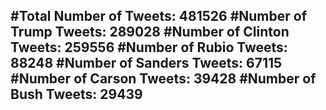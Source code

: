 #Total Number of Tweets: 481526 
#Number of Trump Tweets: 289028
#Number of Clinton Tweets: 259556
#Number of Rubio Tweets: 88248
#Number of Sanders Tweets: 67115
#Number of Carson Tweets: 39428
#Number of Bush Tweets: 29439
---
